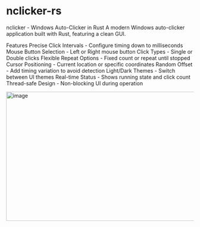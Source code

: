 # nclicker-rs

nclicker - Windows Auto-Clicker in Rust
A modern Windows auto-clicker application built with Rust, featuring a clean GUI.

Features
 Precise Click Intervals - Configure timing down to milliseconds
 Mouse Button Selection - Left or Right mouse button
 Click Types - Single or Double clicks
 Flexible Repeat Options - Fixed count or repeat until stopped
 Cursor Positioning - Current location or specific coordinates
 Random Offset - Add timing variation to avoid detection
 Light/Dark Themes - Switch between UI themes
 Real-time Status - Shows running state and click count
 Thread-safe Design - Non-blocking UI during operation


<img width="556" height="347" alt="image" src="https://github.com/user-attachments/assets/ba9ef0a6-99b0-46fd-8dce-ed2654ed82e2" />
